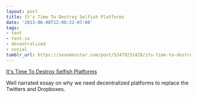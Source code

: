 ```yaml
---
layout: post
title: It's Time To Destroy Selfish Platforms
date: '2013-06-08T12:00:22-07:00'
tags:
- tent
- tent.io
- decentralized
- social
tumblr_url: https://seanmonstar.com/post/52479231428/its-time-to-destroy-selfish-platforms
---
```

[It's Time To Destroy Selfish Platforms](http://www.fastcolabs.com/3009634/open-company/its-time-to-destroy-selfish-platforms)  

Well narrated essay on why we need decentralized platforms to replace the Twitters and Dropboxes.

